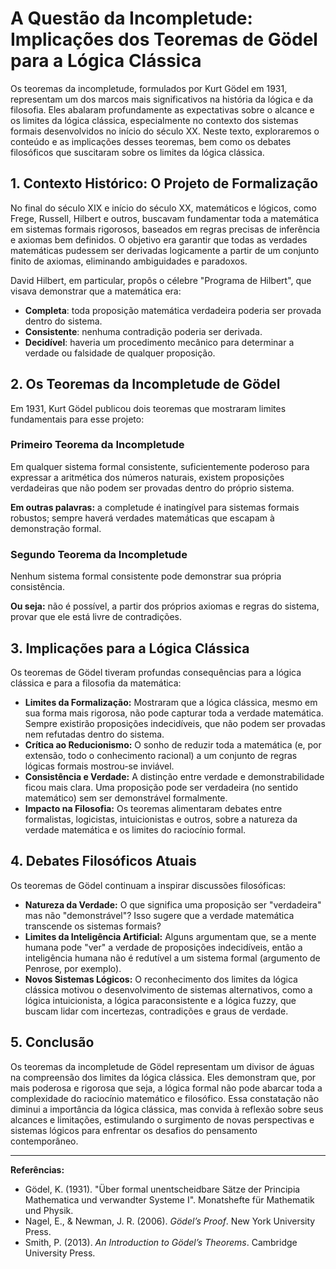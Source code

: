 # A Questão da Incompletude: Implicações dos Teoremas de Gödel para a Lógica Clássica

Os teoremas da incompletude, formulados por Kurt Gödel em 1931, representam um dos marcos mais significativos na história da lógica e da filosofia. Eles abalaram profundamente as expectativas sobre o alcance e os limites da lógica clássica, especialmente no contexto dos sistemas formais desenvolvidos no início do século XX. Neste texto, exploraremos o conteúdo e as implicações desses teoremas, bem como os debates filosóficos que suscitaram sobre os limites da lógica clássica.

## 1. Contexto Histórico: O Projeto de Formalização

No final do século XIX e início do século XX, matemáticos e lógicos, como Frege, Russell, Hilbert e outros, buscavam fundamentar toda a matemática em sistemas formais rigorosos, baseados em regras precisas de inferência e axiomas bem definidos. O objetivo era garantir que todas as verdades matemáticas pudessem ser derivadas logicamente a partir de um conjunto finito de axiomas, eliminando ambiguidades e paradoxos.

David Hilbert, em particular, propôs o célebre "Programa de Hilbert", que visava demonstrar que a matemática era:

- **Completa**: toda proposição matemática verdadeira poderia ser provada dentro do sistema.
- **Consistente**: nenhuma contradição poderia ser derivada.
- **Decidível**: haveria um procedimento mecânico para determinar a verdade ou falsidade de qualquer proposição.

## 2. Os Teoremas da Incompletude de Gödel

Em 1931, Kurt Gödel publicou dois teoremas que mostraram limites fundamentais para esse projeto:

### Primeiro Teorema da Incompletude

Em qualquer sistema formal consistente, suficientemente poderoso para expressar a aritmética dos números naturais, existem proposições verdadeiras que não podem ser provadas dentro do próprio sistema.

**Em outras palavras:** a completude é inatingível para sistemas formais robustos; sempre haverá verdades matemáticas que escapam à demonstração formal.

### Segundo Teorema da Incompletude

Nenhum sistema formal consistente pode demonstrar sua própria consistência.

**Ou seja:** não é possível, a partir dos próprios axiomas e regras do sistema, provar que ele está livre de contradições.

## 3. Implicações para a Lógica Clássica

Os teoremas de Gödel tiveram profundas consequências para a lógica clássica e para a filosofia da matemática:

- **Limites da Formalização:** Mostraram que a lógica clássica, mesmo em sua forma mais rigorosa, não pode capturar toda a verdade matemática. Sempre existirão proposições indecidíveis, que não podem ser provadas nem refutadas dentro do sistema.
- **Crítica ao Reducionismo:** O sonho de reduzir toda a matemática (e, por extensão, todo o conhecimento racional) a um conjunto de regras lógicas formais mostrou-se inviável.
- **Consistência e Verdade:** A distinção entre verdade e demonstrabilidade ficou mais clara. Uma proposição pode ser verdadeira (no sentido matemático) sem ser demonstrável formalmente.
- **Impacto na Filosofia:** Os teoremas alimentaram debates entre formalistas, logicistas, intuicionistas e outros, sobre a natureza da verdade matemática e os limites do raciocínio formal.

## 4. Debates Filosóficos Atuais

Os teoremas de Gödel continuam a inspirar discussões filosóficas:

- **Natureza da Verdade:** O que significa uma proposição ser "verdadeira" mas não "demonstrável"? Isso sugere que a verdade matemática transcende os sistemas formais?
- **Limites da Inteligência Artificial:** Alguns argumentam que, se a mente humana pode "ver" a verdade de proposições indecidíveis, então a inteligência humana não é redutível a um sistema formal (argumento de Penrose, por exemplo).
- **Novos Sistemas Lógicos:** O reconhecimento dos limites da lógica clássica motivou o desenvolvimento de sistemas alternativos, como a lógica intuicionista, a lógica paraconsistente e a lógica fuzzy, que buscam lidar com incertezas, contradições e graus de verdade.

## 5. Conclusão

Os teoremas da incompletude de Gödel representam um divisor de águas na compreensão dos limites da lógica clássica. Eles demonstram que, por mais poderosa e rigorosa que seja, a lógica formal não pode abarcar toda a complexidade do raciocínio matemático e filosófico. Essa constatação não diminui a importância da lógica clássica, mas convida à reflexão sobre seus alcances e limitações, estimulando o surgimento de novas perspectivas e sistemas lógicos para enfrentar os desafios do pensamento contemporâneo.

---

**Referências:**

- Gödel, K. (1931). "Über formal unentscheidbare Sätze der Principia Mathematica und verwandter Systeme I". Monatshefte für Mathematik und Physik.
- Nagel, E., & Newman, J. R. (2006). *Gödel’s Proof*. New York University Press.
- Smith, P. (2013). *An Introduction to Gödel’s Theorems*. Cambridge University Press.